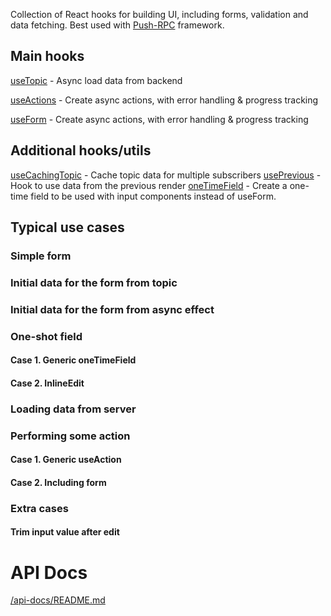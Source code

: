 Collection of React hooks for building UI, including forms, validation and data fetching. 
Best used with [Push-RPC](https://github.com/vasyas/push-rpc) framework.

## Main hooks

[useTopic](./api-docs/README.md#usetopic) - Async load data from backend

[useActions](./api-docs/README.md#useactions) - Create async actions, with error handling & progress tracking 

[useForm](./api-docs/README.md#useform) - Create async actions, with error handling & progress tracking

## Additional hooks/utils

[useCachingTopic](./api-docs/README.md#usecachingtopic) - Cache topic data for multiple subscribers
[usePrevious](./api-docs/README.md#usecachingtopic) - Hook to use data from the previous render
[oneTimeField](./api-docs/README.md#onetimefield) - Create a one-time field to be used with input components instead of useForm. 

## Typical use cases

### Simple form

### Initial data for the form from topic
### Initial data for the form from async effect 

### One-shot field

#### Case 1. Generic oneTimeField
#### Case 2. InlineEdit

### Loading data from server

### Performing some action

#### Case 1. Generic useAction
#### Case 2. Including form

### Extra cases

#### Trim input value after edit

# API Docs

[/api-docs/README.md](/api-docs/README.md)